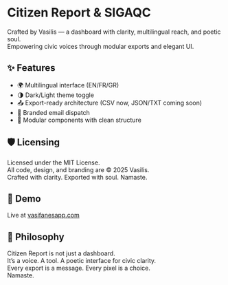 # Citizen Report & SIGAQC

Crafted by Vasilis — a dashboard with clarity, multilingual reach, and poetic soul.  
Empowering civic voices through modular exports and elegant UI.

## ✨ Features
- 🌍 Multilingual interface (EN/FR/GR)
- 🌗 Dark/Light theme toggle
- 📤 Export-ready architecture (CSV now, JSON/TXT coming soon)
- 📧 Branded email dispatch
- 🧩 Modular components with clean structure

## 🛡️ Licensing
Licensed under the MIT License.  
All code, design, and branding are © 2025 Vasilis.  
Crafted with clarity. Exported with soul. Namaste.

## 🚀 Demo
Live at [vasifanesapp.com](https://www.vasifanesapp.com)

## 🧠 Philosophy
Citizen Report is not just a dashboard.  
It’s a voice. A tool. A poetic interface for civic clarity.  
Every export is a message. Every pixel is a choice.  
Namaste.


